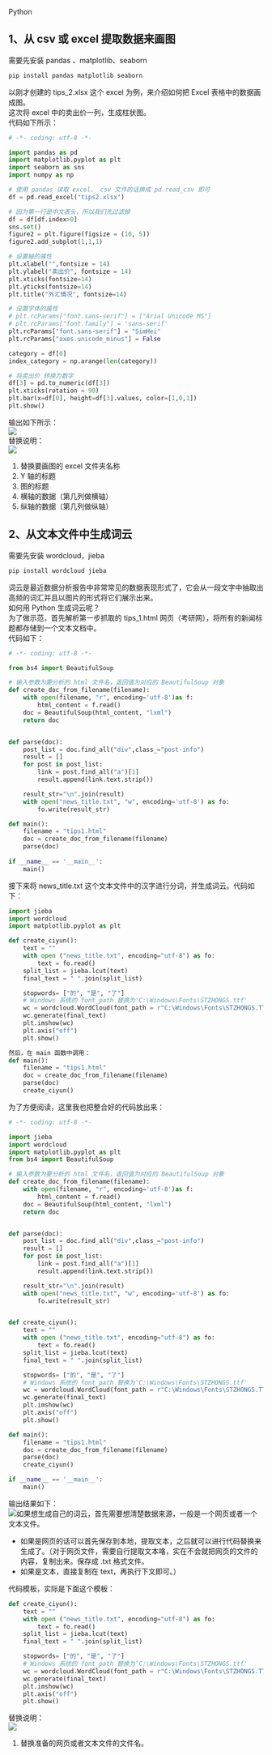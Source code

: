 Python 
<a name="H33T7"></a>
## 1、从 csv 或 excel 提取数据来画图
需要先安装 pandas 、matplotlib、seaborn
```bash
pip install pandas matplotlib seaborn
```
以刚才创建的 tips_2.xlsx 这个 excel 为例，来介绍如何把 Excel 表格中的数据画成图。<br />这次将 excel 中的卖出价一列，生成柱状图。<br />代码如下所示：
```python
# -*- coding: utf-8 -*-

import pandas as pd
import matplotlib.pyplot as plt
import seaborn as sns
import numpy as np

# 使用 pandas 读取 excel， csv 文件的话换成 pd.read_csv 即可
df = pd.read_excel("tips2.xlsx")

# 因为第一行是中文表头，所以我们先过滤掉
df = df[df.index>0]
sns.set()
figure2 = plt.figure(figsize = (10, 5))
figure2.add_subplot(1,1,1)

# 设置轴的属性
plt.xlabel("",fontsize = 14)
plt.ylabel("卖出价", fontsize = 14)
plt.xticks(fontsize=14)
plt.yticks(fontsize=14)
plt.title("外汇情况", fontsize=14)

# 设置字体的属性
# plt.rcParams["font.sans-serif"] = ["Arial Unicode MS"]
# plt.rcParams["font.family"] = 'sans-serif'
plt.rcParams["font.sans-serif"] = "SimHei"
plt.rcParams["axes.unicode_minus"] = False

category = df[0]
index_category = np.arange(len(category))

# 将卖出价 转换为数字
df[3] = pd.to_numeric(df[3])
plt.xticks(rotation = 90)
plt.bar(x=df[0], height=df[3].values, color=[1,0,1])
plt.show()
```
输出如下所示：<br />![](./img/1636937225104-adf68a82-eb6f-4cf2-b986-5008dd697d90.webp)<br />替换说明：<br />![](./img/1636937223828-382e5b6c-7b37-42b3-b1a3-3cdc3173551b.webp)

1. 替换要画图的 excel 文件夹名称
2. Y 轴的标题
3. 图的标题
4. 横轴的数据（第几列做横轴）
5. 纵轴的数据（第几列做纵轴）
<a name="qini6"></a>
## 2、从文本文件中生成词云
需要先安装 wordcloud，jieba
```bash
pip install wordcloud jieba
```
词云是最近数据分析报告中非常常见的数据表现形式了，它会从一段文字中抽取出高频的词汇并且以图片的形式将它们展示出来。<br />如何用 Python 生成词云呢？<br />为了做示范，首先解析第一步抓取的 tips_1.html 网页（考研网），将所有的新闻标题都存储到一个文本文档中。<br />代码如下：
```python
# -*- coding: utf-8 -*-

from bs4 import BeautifulSoup

# 输入参数为要分析的 html 文件名，返回值为对应的 BeautifulSoup 对象
def create_doc_from_filename(filename):
	with open(filename, "r", encoding='utf-8')as f:
		html_content = f.read()
	doc = BeautifulSoup(html_content, "lxml")
	return doc


def parse(doc):
	post_list = doc.find_all("div",class_="post-info")
	result = []
	for post in post_list:
		link = post.find_all("a")[1]
		result.append(link.text.strip())

	result_str="\n".join(result)
	with open("news_title.txt", "w", encoding='utf-8') as fo:
		fo.write(result_str)

def main():
	filename = "tips1.html"
	doc = create_doc_from_filename(filename)
	parse(doc)
	
if __name__ == '__main__':
	main()
```
接下来将 news_title.txt 这个文本文件中的汉字进行分词，并生成词云。代码如下：
```python
import jieba
import wordcloud
import matplotlib.pyplot as plt

def create_ciyun():
	text = ""
	with open ("news_title.txt", encoding="utf-8") as fo:
		text = fo.read()
	split_list = jieba.lcut(text)
	final_text = " ".join(split_list)

	stopwords= ["的", "是", "了"]
	# Windows 系统的 font_path 替换为'C:\Windows\Fonts\STZHONGS.ttf'
	wc = wordcloud.WordCloud(font_path = r"C:\Windows\Fonts\STZHONGS.TTF", width=1000, height=700, background_color="white",max_words=100,stopwords = stopwords)
	wc.generate(final_text)
	plt.imshow(wc)
	plt.axis("off")
	plt.show()

然后，在 main 函数中调用：
def main():
	filename = "tips1.html"
	doc = create_doc_from_filename(filename)
	parse(doc)
	create_ciyun()
```
为了方便阅读，这里我也把整合好的代码放出来：
```python
# -*- coding: utf-8 -*-

import jieba
import wordcloud
import matplotlib.pyplot as plt
from bs4 import BeautifulSoup

# 输入参数为要分析的 html 文件名，返回值为对应的 BeautifulSoup 对象
def create_doc_from_filename(filename):
	with open(filename, "r", encoding='utf-8')as f:
		html_content = f.read()
	doc = BeautifulSoup(html_content, "lxml")
	return doc


def parse(doc):
	post_list = doc.find_all("div",class_="post-info")
	result = []
	for post in post_list:
		link = post.find_all("a")[1]
		result.append(link.text.strip())

	result_str="\n".join(result)
	with open("news_title.txt", "w", encoding='utf-8') as fo:
		fo.write(result_str)


def create_ciyun():
	text = ""
	with open ("news_title.txt", encoding="utf-8") as fo:
		text = fo.read()
	split_list = jieba.lcut(text)
	final_text = " ".join(split_list)

	stopwords= ["的", "是", "了"]
	# Windows 系统的 font_path 替换为'C:\Windows\Fonts\STZHONGS.ttf'
	wc = wordcloud.WordCloud(font_path = r"C:\Windows\Fonts\STZHONGS.TTF", width=1000, height=700, background_color="white",max_words=100,stopwords = stopwords)
	wc.generate(final_text)
	plt.imshow(wc)
	plt.axis("off")
	plt.show()

def main():
	filename = "tips1.html"
	doc = create_doc_from_filename(filename)
	parse(doc)
	create_ciyun()

if __name__ == '__main__':
	main()
```
输出结果如下：<br />![](./img/1636937223685-e61c20c9-e455-4181-8556-378e3d8244b7.webp)如果想生成自己的词云，首先需要想清楚数据来源，一般是一个网页或者一个文本文件。

- 如果是网页的话可以首先保存到本地，提取文本，之后就可以进行代码替换来生成了。（对于网页文件，需要自行提取文本咯，实在不会就把网页的文件的内容，复制出来。保存成 .txt 格式文件。
- 如果是文本，直接复制在 text，再执行下文即可。）

代码模板，实际是下面这个模板：
```python
def create_ciyun():
	text = ""
	with open ("news_title.txt", encoding="utf-8") as fo:
		text = fo.read()
	split_list = jieba.lcut(text)
	final_text = " ".join(split_list)

	stopwords= ["的", "是", "了"]
	# Windows 系统的 font_path 替换为'C:\Windows\Fonts\STZHONGS.ttf'
	wc = wordcloud.WordCloud(font_path = r"C:\Windows\Fonts\STZHONGS.TTF", width=1000, height=700, background_color="white",max_words=100,stopwords = stopwords)
	wc.generate(final_text)
	plt.imshow(wc)
	plt.axis("off")
	plt.show()
```
替换说明：<br />![](./img/1636937223618-e312f2a6-74e3-40bc-bef6-6292e427a8b9.webp)

1. 替换准备的网页或者文本文件的文件名。
